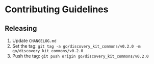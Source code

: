 # Contributing Guidelines

## Releasing

 1. Update `CHANGELOG.md`
 2. Set the tag: `git tag -a go/discovery_kit_commons/v0.2.0 -m go/discovery_kit_commons/v0.2.0`
 3. Push the tag: `git push origin go/discovery_kit_commons/v0.2.0`